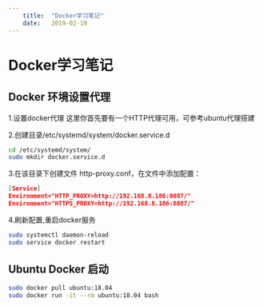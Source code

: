 ```yaml
---
    title:  "Docker学习笔记"
    date:   2019-02-19
---
```


# Docker学习笔记

## Docker 环境设置代理

1.设置docker代理
这里你首先要有一个HTTP代理可用，可参考ubuntu代理搭建

2.创建目录/etc/systemd/system/docker.service.d
```bash
cd /etc/systemd/system/
sudo mkdir docker.service.d
```

3.在该目录下创建文件 http-proxy.conf，在文件中添加配置：
```json
[Service]
Environment="HTTP_PROXY=http://192.168.8.186:8087/"
Environment="HTTPS_PROXY=http://192.168.8.186:8087/"
```

4.刷新配置,重启docker服务
```bash
sudo systemctl daemon-reload
sudo service docker restart
```

## Ubuntu Docker 启动

```bash
sudo docker pull ubuntu:18.04
sudo docker run -it --rm ubuntu:18.04 bash
```